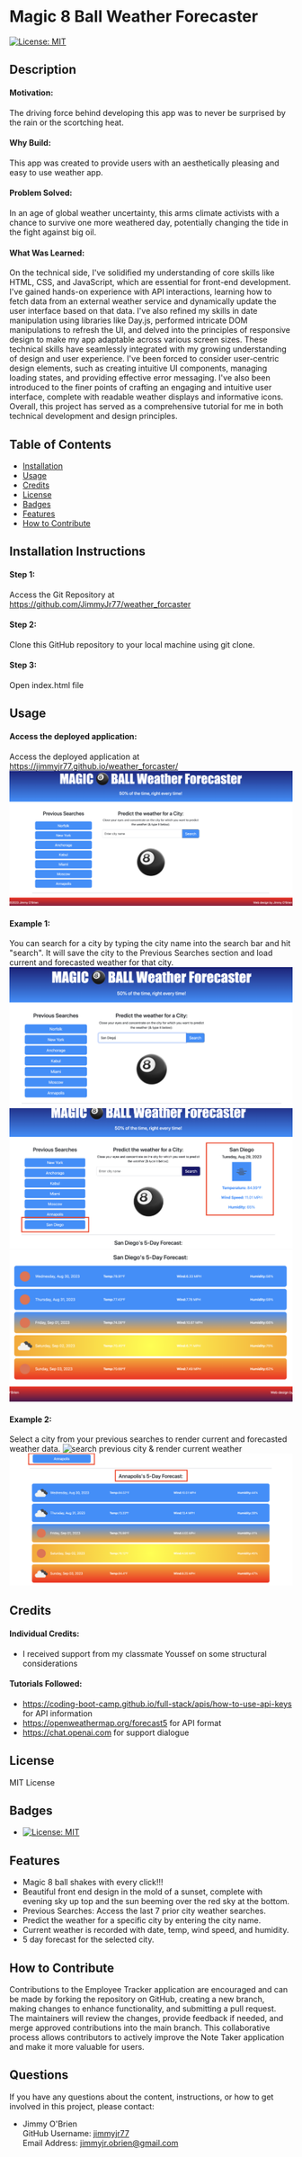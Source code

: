 # Magic 8 Ball Weather Forecaster

[![License: MIT](https://img.shields.io/badge/License-MIT-yellow.svg)](https://opensource.org/licenses/MIT) 

## Description
#### Motivation:
The driving force behind developing this app was to never be surprised by the rain or the scortching heat.

#### Why Build:
This app was created to provide users with an aesthetically pleasing and easy to use weather app.

#### Problem Solved:
In an age of global weather uncertainty, this arms climate activists with a chance to survive one more weathered day, potentially changing the tide in the fight against big oil.

#### What Was Learned:
On the technical side, I've solidified my understanding of core skills like HTML, CSS, and JavaScript, which are essential for front-end development. I've gained hands-on experience with API interactions, learning how to fetch data from an external weather service and dynamically update the user interface based on that data. I've also refined my skills in date manipulation using libraries like Day.js, performed intricate DOM manipulations to refresh the UI, and delved into the principles of responsive design to make my app adaptable across various screen sizes. These technical skills have seamlessly integrated with my growing understanding of design and user experience. I've been forced to consider user-centric design elements, such as creating intuitive UI components, managing loading states, and providing effective error messaging. I've also been introduced to the finer points of crafting an engaging and intuitive user interface, complete with readable weather displays and informative icons. Overall, this project has served as a comprehensive tutorial for me in both technical development and design principles.

## Table of Contents
  * [Installation](#installation)
  * [Usage](#usage)
  * [Credits](#credits)
  * [License](#license)
  * [Badges](#badges)
  * [Features](#features)
  * [How to Contribute](#how-to-contribute)

## Installation Instructions
#### Step 1:
Access the Git Repository at https://github.com/JimmyJr77/weather_forcaster 

#### Step 2:
Clone this GitHub repository to your local machine using git clone.

#### Step 3:
Open index.html file

## Usage
#### Access the deployed application:
Access the deployed application at https://jimmyjr77.github.io/weather_forcaster/
![landing page](/assets/images/landing-page.png)

#### Example 1:
You can search for a city by typing the city name into the search bar and hit "search". It will save the city to the Previous Searches section and load current and forecasted weather for that city.
![search for a city](/assets/images/search-bar.png)
![render current weather](/assets/images/search-render-save.png)
![render forecasted weather](/assets/images/5-day-sunrise.png)

#### Example 2:
Select a city from your previous searches to render current and forecasted weather data.
![search previous city & render current weather](/assets/images/render-previous-top.png)
![search previous city & render forecasted weather](/assets/images/recall-previous-bottom.png)

## Credits
#### Individual Credits:
  * I received support from my classmate Youssef on some structural considerations

#### Tutorials Followed:

  * https://coding-boot-camp.github.io/full-stack/apis/how-to-use-api-keys for API information
  * https://openweathermap.org/forecast5 for API format
  * https://chat.openai.com for support dialogue

## License
MIT License

## Badges
  * [![License: MIT](https://img.shields.io/badge/License-MIT-yellow.svg)](https://opensource.org/licenses/MIT)

## Features
  * Magic 8 ball shakes with every click!!!
  * Beautiful front end design in the mold of a sunset, complete with evening sky up top and the sun beeming over the red sky at the bottom.
  * Previous Searches: Access the last 7 prior city weather searches.
  * Predict the weather for a specific city by entering the city name.
  * Current weather is recorded with date, temp, wind speed, and humidity.
  * 5 day forecast for the selected city.

## How to Contribute
Contributions to the Employee Tracker application are encouraged and can be made by forking the repository on GitHub, creating a new branch, making changes to enhance functionality, and submitting a pull request. The maintainers will review the changes, provide feedback if needed, and merge approved contributions into the main branch. This collaborative process allows contributors to actively improve the Note Taker application and make it more valuable for users.

## Questions 
If you have any questions about the content, instructions, or how to get involved in this project, please contact: 

  * Jimmy O'Brien    
    GitHub Username: [jimmyjr77](https://github.com/jimmyjr77/)    
    Email Address: jimmyjr.obrien@gmail.com    
